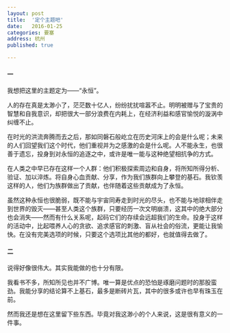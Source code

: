 ```yaml
---
layout: post
title:  '定个主题吧'
date:   2016-01-25
categories: 要塞
address: 杭州
published: true

---
```


#### 一

我想把这里的主题定为——“永恒”。

人的存在真是太渺小了，茫茫数十亿人，纷纷扰扰喧嚣不止。明明被赠与了宝贵的智慧和自我意识，却把很大一部分浪费在内耗上，在经济利益和感官愉悦的漩涡中纠缠不止。

在时光的洪流奔腾而去之后，那如同磐石般屹立在历史河床上的会是什么呢；未来的人们回望我们这个时代，他们重视并为之感激的会是什么呢。人不能永生，也很善于遗忘，投身到对永恒的追逐之中，或许是唯一能与这种绝望相抗争的方式。

在人类之中早已存在这样一个人群：他们积极探索周边和自身，将所知所得分析、验证、加以淬炼。将自身心血贡献、分享，作为我们族群向上攀登的基石。我钦羡这样的人，他们为族群做出了贡献，也伴随着这些贡献成为了永恒。

虽然这种永恒也很脆弱，既不能与宇宙同寿走到时光的尽头，也不能与地球相伴走到世界的毁灭——甚至人类这个族群，只要经历一次文明崩溃，这其中的绝大部分也会消失——然而有什么关系呢，起码它们的存续会远超我们的生命。投身于这样的活动中，比起喂养人心的贪欲、追求感官的刺激、盲从社会的俗流，更能让我愉快。在没有完美选项的时候，只要这个选项比其他的都好，也就值得去做了。


#### 二

说得好像很伟大。其实我能做的也十分有限。

我看书不多，所知所见也并不广博。唯一算是优点的恐怕是琢磨问题时的那股蛮劲。我能分享的结论算不上基石，最多是断砖片瓦，其中的很多或许也早有珠玉在前。

然而我还是想在这里留下些东西。毕竟对我这渺小的个人来说，这是很有意义的一件事。



<!--


大概是学生时代绞尽脑汁“挤”作文的余毒，现在写东西还是有事无巨细面面俱到的毛病——明明内容本身就已经够多了，再加上这转承启合的强迫症，产生的东西就更繁杂了。

-->